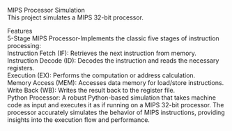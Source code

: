 MIPS Processor Simulation<br>
This project simulates a MIPS 32-bit processor.<br>

Features<br>
5-Stage MIPS Processor-Implements the classic five stages of instruction processing:<br>
Instruction Fetch (IF): Retrieves the next instruction from memory.<br>
Instruction Decode (ID): Decodes the instruction and reads the necessary registers.
<br>
Execution (EX): Performs the computation or address calculation.<br>
Memory Access (MEM): Accesses data memory for load/store instructions.<br>
Write Back (WB): Writes the result back to the register file.<br>
Python Processor: A robust Python-based simulation that takes machine code as input and executes it as if running on a MIPS 32-bit processor. The processor accurately simulates the behavior of MIPS instructions, providing insights into the execution flow and performance.<br>
